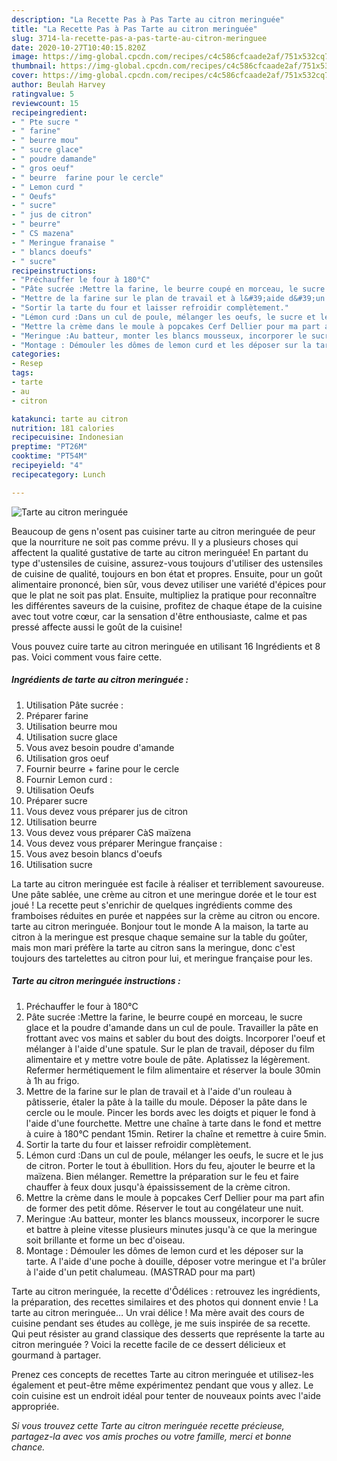 ```yaml
---
description: "La Recette Pas à Pas Tarte au citron meringuée"
title: "La Recette Pas à Pas Tarte au citron meringuée"
slug: 3714-la-recette-pas-a-pas-tarte-au-citron-meringuee
date: 2020-10-27T10:40:15.820Z
image: https://img-global.cpcdn.com/recipes/c4c586cfcaade2af/751x532cq70/tarte-au-citron-meringuee-photo-principale-de-la-recette.jpg
thumbnail: https://img-global.cpcdn.com/recipes/c4c586cfcaade2af/751x532cq70/tarte-au-citron-meringuee-photo-principale-de-la-recette.jpg
cover: https://img-global.cpcdn.com/recipes/c4c586cfcaade2af/751x532cq70/tarte-au-citron-meringuee-photo-principale-de-la-recette.jpg
author: Beulah Harvey
ratingvalue: 5
reviewcount: 15
recipeingredient:
- " Pte sucre "
- " farine"
- " beurre mou"
- " sucre glace"
- " poudre damande"
- " gros oeuf"
- " beurre  farine pour le cercle"
- " Lemon curd "
- " Oeufs"
- " sucre"
- " jus de citron"
- " beurre"
- " CS mazena"
- " Meringue franaise "
- " blancs doeufs"
- " sucre"
recipeinstructions:
- "Préchauffer le four à 180°C"
- "Pâte sucrée :Mettre la farine, le beurre coupé en morceau, le sucre glace et la poudre d&#39;amande dans un cul de poule. Travailler la pâte en frottant avec vos mains et sabler du bout des doigts. Incorporer l&#39;oeuf et mélanger à l&#39;aide d&#39;une spatule. Sur le plan de travail, déposer du film alimentaire et y mettre votre boule de pâte. Aplatissez la légèrement. Refermer hermétiquement le film alimentaire et réserver la boule 30min à 1h au frigo."
- "Mettre de la farine sur le plan de travail et à l&#39;aide d&#39;un rouleau à pâtisserie, étaler la pâte à la taille du moule. Déposer la pâte dans le cercle ou le moule. Pincer les bords avec les doigts et piquer le fond à l&#39;aide d&#39;une fourchette. Mettre une chaîne à tarte dans le fond et mettre à cuire à 180°C pendant 15min. Retirer la chaîne et remettre à cuire 5min."
- "Sortir la tarte du four et laisser refroidir complètement."
- "Lémon curd :Dans un cul de poule, mélanger les oeufs, le sucre et le jus de citron. Porter le tout à ébullition. Hors du feu, ajouter le beurre et la maïzena. Bien mélanger. Remettre la préparation sur le feu et faire chauffer à feux doux jusqu&#39;à épaississement de la crème citron."
- "Mettre la crème dans le moule à popcakes Cerf Dellier pour ma part afin de former des petit dôme. Réserver le tout au congélateur une nuit."
- "Meringue :Au batteur, monter les blancs mousseux, incorporer le sucre et battre à pleine vitesse plusieurs minutes jusqu&#39;à ce que la meringue soit brillante et forme un bec d&#39;oiseau."
- "Montage : Démouler les dômes de lemon curd et les déposer sur la tarte. A l&#39;aide d&#39;une poche à douille, déposer votre meringue et l&#39;a brûler à l&#39;aide d&#39;un petit chalumeau. (MASTRAD pour ma part)"
categories:
- Resep
tags:
- tarte
- au
- citron

katakunci: tarte au citron 
nutrition: 181 calories
recipecuisine: Indonesian
preptime: "PT26M"
cooktime: "PT54M"
recipeyield: "4"
recipecategory: Lunch

---
```



![Tarte au citron meringuée](https://img-global.cpcdn.com/recipes/c4c586cfcaade2af/751x532cq70/tarte-au-citron-meringuee-photo-principale-de-la-recette.jpg)

Beaucoup de gens n'osent pas cuisiner tarte au citron meringuée de peur que la nourriture ne soit pas comme prévu. Il y a plusieurs choses qui affectent la qualité gustative de tarte au citron meringuée! En partant du type d'ustensiles de cuisine, assurez-vous toujours d'utiliser des ustensiles de cuisine de qualité, toujours en bon état et propres. Ensuite, pour un goût alimentaire prononcé, bien sûr, vous devez utiliser une variété d'épices pour que le plat ne soit pas plat. Ensuite, multipliez la pratique pour reconnaître les différentes saveurs de la cuisine, profitez de chaque étape de la cuisine avec tout votre cœur, car la sensation d'être enthousiaste, calme et pas pressé affecte aussi le goût de la cuisine!

<!--inarticleads1-->

Vous pouvez cuire tarte au citron meringuée en utilisant 16 Ingrédients et 8 pas. Voici comment vous faire cette.

##### Ingrédients de tarte au citron meringuée :

1. Utilisation  Pâte sucrée :
1. Préparer  farine
1. Utilisation  beurre mou
1. Utilisation  sucre glace
1. Vous avez besoin  poudre d&#39;amande
1. Utilisation  gros oeuf
1. Fournir  beurre + farine pour le cercle
1. Fournir  Lemon curd :
1. Utilisation  Oeufs
1. Préparer  sucre
1. Vous devez vous préparer  jus de citron
1. Utilisation  beurre
1. Vous devez vous préparer  CàS maïzena
1. Vous devez vous préparer  Meringue française :
1. Vous avez besoin  blancs d&#39;oeufs
1. Utilisation  sucre


La tarte au citron meringuée est facile à réaliser et terriblement savoureuse. Une pâte sablée, une crème au citron et une meringue dorée et le tour est joué ! La recette peut s&#39;enrichir de quelques ingrédients comme des framboises réduites en purée et nappées sur la crème au citron ou encore. tarte au citron meringuée. Bonjour tout le monde A la maison, la tarte au citron à la meringue est presque chaque semaine sur la table du goûter, mais mon mari préfère la tarte au citron sans la meringue, donc c&#39;est toujours des tartelettes au citron pour lui, et meringue française pour les. 

<!--inarticleads2-->

##### Tarte au citron meringuée instructions :

1. Préchauffer le four à 180°C
1. Pâte sucrée :Mettre la farine, le beurre coupé en morceau, le sucre glace et la poudre d&#39;amande dans un cul de poule. Travailler la pâte en frottant avec vos mains et sabler du bout des doigts. Incorporer l&#39;oeuf et mélanger à l&#39;aide d&#39;une spatule. Sur le plan de travail, déposer du film alimentaire et y mettre votre boule de pâte. Aplatissez la légèrement. Refermer hermétiquement le film alimentaire et réserver la boule 30min à 1h au frigo.
1. Mettre de la farine sur le plan de travail et à l&#39;aide d&#39;un rouleau à pâtisserie, étaler la pâte à la taille du moule. Déposer la pâte dans le cercle ou le moule. Pincer les bords avec les doigts et piquer le fond à l&#39;aide d&#39;une fourchette. Mettre une chaîne à tarte dans le fond et mettre à cuire à 180°C pendant 15min. Retirer la chaîne et remettre à cuire 5min.
1. Sortir la tarte du four et laisser refroidir complètement.
1. Lémon curd :Dans un cul de poule, mélanger les oeufs, le sucre et le jus de citron. Porter le tout à ébullition. Hors du feu, ajouter le beurre et la maïzena. Bien mélanger. Remettre la préparation sur le feu et faire chauffer à feux doux jusqu&#39;à épaississement de la crème citron.
1. Mettre la crème dans le moule à popcakes Cerf Dellier pour ma part afin de former des petit dôme. Réserver le tout au congélateur une nuit.
1. Meringue :Au batteur, monter les blancs mousseux, incorporer le sucre et battre à pleine vitesse plusieurs minutes jusqu&#39;à ce que la meringue soit brillante et forme un bec d&#39;oiseau.
1. Montage : Démouler les dômes de lemon curd et les déposer sur la tarte. A l&#39;aide d&#39;une poche à douille, déposer votre meringue et l&#39;a brûler à l&#39;aide d&#39;un petit chalumeau. (MASTRAD pour ma part)


Tarte au citron meringuée, la recette d&#39;Ôdélices : retrouvez les ingrédients, la préparation, des recettes similaires et des photos qui donnent envie ! La tarte au citron meringuée… Un vrai délice ! Ma mère avait des cours de cuisine pendant ses études au collège, je me suis inspirée de sa recette. Qui peut résister au grand classique des desserts que représente la tarte au citron meringuée ? Voici la recette facile de ce dessert délicieux et gourmand à partager. 

<!--inarticleads1-->

<p>
Prenez ces concepts de recettes Tarte au citron meringuée et utilisez-les également et peut-être même expérimentez pendant que vous y allez. Le coin cuisine est un endroit idéal pour tenter de nouveaux points avec l'aide appropriée.
</p>

<p>
<i>Si vous trouvez cette Tarte au citron meringuée recette précieuse, partagez-la avec vos amis proches ou votre famille, merci et bonne chance.</i>
</p>
